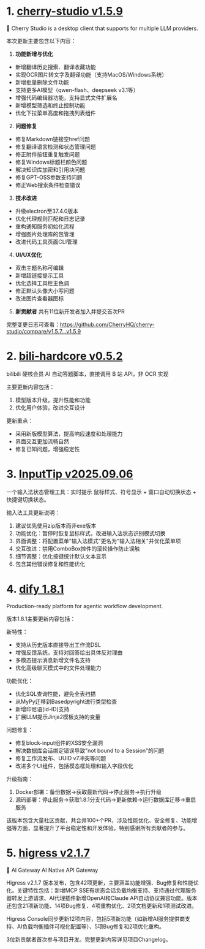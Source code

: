 
# 1. [cherry-studio v1.5.9](https://github.com/CherryHQ/cherry-studio/releases/tag/v1.5.9)  
🍒 Cherry Studio is a desktop client that supports for multiple LLM providers.

本次更新主要包含以下内容：

1. **功能新增与优化**
- 新增翻译历史搜索、翻译收藏功能
- 实现OCR图片转文字及翻译功能（支持MacOS/Windows系统）
- 新增批量删除文件功能
- 支持更多AI模型（qwen-flash、deepseek v3.1等）
- 增强代码编辑器功能，支持显式文件扩展名
- 新增模型筛选和终止控制功能
- 优化下拉菜单高度和拖拽列表组件

2. **问题修复**
- 修复Markdown链接空href问题
- 修复翻译语言检测和状态管理问题
- 修正附件按钮重复触发问题
- 修复Windows标题栏颜色问题
- 解决知识库加密和引用块问题
- 修复GPT-OSS参数支持问题
- 修正Web搜索条件检查错误

3. **技术改进**
- 升级electron至37.4.0版本
- 优化代理规则匹配和日志记录
- 重构通知服务初始化流程
- 增强图片处理库的包管理
- 改进代码工具页面CLI管理

4. **UI/UX优化**
- 双击主题名称可编辑
- 新增超链接提示工具
- 优化选择工具栏主色调
- 修正默认头像大小写问题
- 改进图片查看器图标

5. **新贡献者**
共有11位新开发者加入并提交首次PR

完整变更日志可查看：https://github.com/CherryHQ/cherry-studio/compare/v1.5.7...v1.5.9

# 2. [bili-hardcore v0.5.2](https://github.com/Karben233/bili-hardcore/releases/tag/v0.5.2)  
bilibili 硬核会员 AI 自动答题脚本，直接调用 B 站 API，非 OCR 实现

主要更新内容包括：
1. 模型版本升级，提升性能和功能
2. 优化用户体验，改进交互设计

更新重点：
- 采用新版模型算法，提高响应速度和处理能力
- 界面交互更加流畅自然
- 修复已知问题，增强稳定性

# 3. [InputTip v2025.09.06](https://github.com/abgox/InputTip/releases/tag/v2025.09.06)  
一个输入法状态管理工具：实时提示 鼠标样式、符号显示 + 窗口自动切换状态 + 快捷键切换状态。

输入法工具更新说明：  
1. 建议优先使用zip版本而非exe版本  
2. 功能优化：暂停时恢复鼠标样式，改进输入法状态识别模式切换  
3. 界面调整：将配置菜单"输入法模式"更名为"输入法相关"并优化菜单项  
4. 交互改进：禁用ComboBox控件的滚轮操作防止误触  
5. 细节调整：优化按键统计默认文本显示  
6. 包含其他错误修复和性能优化

# 4. [dify 1.8.1](https://github.com/langgenius/dify/releases/tag/1.8.1)  
Production-ready platform for agentic workflow development.

版本1.8.1主要更新内容包括：

新特性：
- 支持从历史版本直接导出工作流DSL
- 增强反馈系统，支持对回答给出具体反对理由
- 多模态提示消息新增文件名支持
- 优化高级聊天模式中的文件处理能力

功能优化：
- 优化SQL查询性能，避免全表扫描
- 从MyPy迁移到Basedpyright进行类型检查
- 新增印尼语(id-ID)支持
- 扩展LLM提示Jinja2模板支持的变量

问题修复：
- 修复block-input组件的XSS安全漏洞
- 解决数据库会话绑定错误导致"not bound to a Session"的问题
- 修复工作流发布、UUID v7冲突等问题
- 改进多个UI组件，包括模态框处理和输入字段优化

升级指南：
1. Docker部署：备份数据→获取最新代码→停止服务→执行升级
2. 源码部署：停止服务→获取1.8.1分支代码→更新依赖→运行数据库迁移→重启服务

该版本包含大量社区贡献，共合并100+个PR，涉及性能优化、安全修复、功能增强等方面，显著提升了平台稳定性和开发体验。特别感谢所有贡献者的参与。

# 5. [higress v2.1.7](https://github.com/alibaba/higress/releases/tag/v2.1.7)  
🤖 AI Gateway AI Native API Gateway

Higress v2.1.7 版本发布，包含42项更新，主要涵盖功能增强、Bug修复和性能优化。关键特性包括：新增MCP SSE有状态会话负载均衡支持、支持通过代理服务器转发上游请求、AI代理插件新增OpenAI和Claude API自动协议兼容功能。版本还包含21项新功能、14项Bug修复、4项重构优化、2项文档更新和1项测试改进。

Higress Console同步更新12项内容，包括5项新功能（如新增AI服务提供商支持、AI负载均衡插件可视化配置等）、5项Bug修复和2项优化重构。

3位新贡献者首次参与项目开发。完整更新内容详见项目Changelog。

